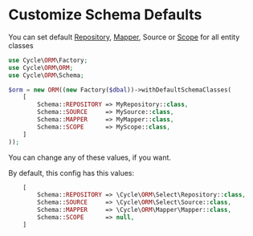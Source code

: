 # Customize Schema Defaults
You can set default [Repository](/docs/en/basic/repository.md), [Mapper](/docs/en/advanced/mapper.md), Source or [Scope](/docs/en/advanced/scope.md) for all entity classes

```php
use Cycle\ORM\Factory;
use Cycle\ORM\ORM;
use Cycle\ORM\Schema;

$orm = new ORM((new Factory($dbal))->withDefaultSchemaClasses(
    [
        Schema::REPOSITORY => MyRepository::class,
        Schema::SOURCE     => MySource::class,
        Schema::MAPPER     => MyMapper::class,
        Schema::SCOPE      => MyScope::class,
    ]
));

```

You can change any of these values, if you want.

By default, this config has this values:

```php
    [
        Schema::REPOSITORY => \Cycle\ORM\Select\Repository::class,
        Schema::SOURCE     => \Cycle\ORM\Select\Source::class,
        Schema::MAPPER     => \Cycle\ORM\Mapper\Mapper::class,
        Schema::SCOPE      => null,
    ]

```
